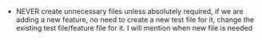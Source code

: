- NEVER create unnecessary files unless absolutely required, if we are adding a new feature, no need to create a new test file for it, change the  existing test file/feature file for it. I will mention when new file is needed